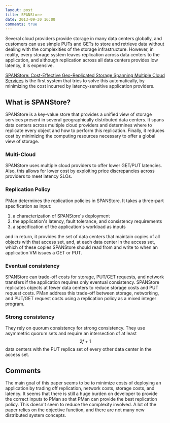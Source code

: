 ```yaml
---
layout: post
title: SPANStore
date: 2013-09-30 16:00
comments: true
---
```


Several cloud providers provide storage in many data centers globally,
and customers can use simple PUTs and GETs to store and retrieve data
without dealing with the complexities of the storage infrastructure.
However, in reality, every storage system leaves replication across data
centers to the application, and although replication across all data
centers provides low latency, it is expensive.

[SPANStore: Cost-Effective Geo-Replicated Storage Spanning Multiple
Cloud Services](http://doi.acm.org/10.1145/2517349.2522730) is the first
system that tries to solve this automatically, by minimizing the cost
incurred by latency-sensitive application providers.

## What is SPANStore?

SPANStore is a key-value store that provides a unified view of storage
services present in several geographically distributed data centers. It
spans data centers across multiple cloud providers and determines where
to replicate every object and how to perform this replication. Finally,
it reduces cost by minimizing the computing resources necessary to offer
a global view of storage.

### Multi-Cloud

SPANStore uses multiple cloud providers to offer lower GET/PUT
latencies.  Also, this allows for lower cost by exploiting price
discrepancies across providers to meet latency SLOs.

### Replication Policy

PMan determines the replication policies in SPANStore. It takes a
three-part specification as input:

1. a characterization of SPANStore's deployment
2. the application's latency, fault tolerance, and consistency
   requirements
3. a specification of the application's workload as inputs

and in return, it provides the set of data centers that maintain copies
of all objects with that access set, and, at each data center in the
access set, which of these copies SPANStore should read from and write
to when an application VM issues a GET or PUT.

### Eventual consistency

SPANStore can trade-off costs for storage, PUT/GET requests, and network
transfers if the application requires only eventual consistency.
SPANStore replicates objects at fewer data centers to reduce storage
costs and PUT request costs. PMan address this trade-off between
storage, networking, and PUT/GET request costs using a replication
policy as a mixed integer program.

### Strong consistency

They rely on quorum consistency for strong consistency. They use
asymmetric quorum sets and require an intersection of at least $$2f +
1$$ data centers with the PUT replica set of every other data center in
the access set.

## Comments

The main goal of this paper seems to be to minimize costs of deploying
an application by trading off replication, network costs, storage costs,
and latency. It seems that there is still a huge burden on developer to
provide the correct inputs to PMan so that PMan can provide the best
replication policy. This doesn't seem to reduce the complexity involved.
A lot of the paper relies on the objective function, and there are not
many new distributed system concepts.
